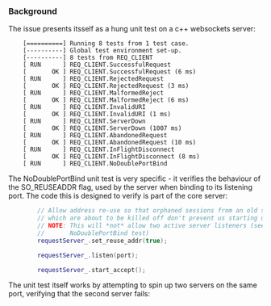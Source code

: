 ### Background

The issue presents itsself as a hung unit test on a c++ websockets server:
```
    [==========] Running 8 tests from 1 test case.
    [----------] Global test environment set-up.
    [----------] 8 tests from REQ_CLIENT
    [ RUN      ] REQ_CLIENT.SuccessfulRequest
    [       OK ] REQ_CLIENT.SuccessfulRequest (6 ms)
    [ RUN      ] REQ_CLIENT.RejectedRequest
    [       OK ] REQ_CLIENT.RejectedRequest (3 ms)
    [ RUN      ] REQ_CLIENT.MalformedReject
    [       OK ] REQ_CLIENT.MalformedReject (6 ms)
    [ RUN      ] REQ_CLIENT.InvalidURI
    [       OK ] REQ_CLIENT.InvalidURI (1 ms)
    [ RUN      ] REQ_CLIENT.ServerDown
    [       OK ] REQ_CLIENT.ServerDown (1007 ms)
    [ RUN      ] REQ_CLIENT.AbandonedRequest
    [       OK ] REQ_CLIENT.AbandonedRequest (10 ms)
    [ RUN      ] REQ_CLIENT.InFlightDisconnect
    [       OK ] REQ_CLIENT.InFlightDisconnect (8 ms)
    [ RUN      ] REQ_CLIENT.NoDoublePortBind
 ```

The NoDoublePortBind unit test is very specific - it verifies the behaviour of the SO_REUSEADDR flag, used by the server when binding to its listening port. The code this is designed to verify is part of the core server:

```c++
        // Allow address re-use so that orphaned sessions from an old server
        // which are about to be killed off don't prevent us starting up.
        // NOTE: This will *not* allow two active server listeners (see
        //       NoDoublePortBind test)
        requestServer_.set_reuse_addr(true);

        requestServer_.listen(port);

        requestServer_.start_accept();
```

The unit test itself works by attempting to spin up two servers on the same port, verifying that the second server fails:
```c++

```
